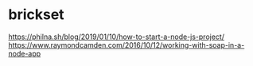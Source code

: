 # brickset
https://philna.sh/blog/2019/01/10/how-to-start-a-node-js-project/
https://www.raymondcamden.com/2016/10/12/working-with-soap-in-a-node-app
